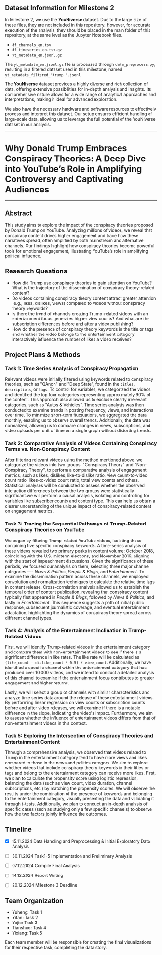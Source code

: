 ## Dataset Information for Milestone 2

In Milestone 2, we use the **YouNiverse** dataset. Due to the large size of these files, they are not included in this repository. However, for accurate execution of the analysis, they should be placed in the main folder of this repository, at the same level as the Jupyter Notebook files.

- `df_channels_en.tsv`
- `df_timeseries_en.tsv.gz`
- `yt_metadata_en.jsonl.gz`

The `yt_metadata_en.jsonl.gz` file is processed through `data_preprocess.py`, resulting in a filtered dataset used in this milestone, named `yt_metadata_filtered_"trump ".jsonl`.

The **YouNiverse** dataset provides a highly diverse and rich collection of data, offering extensive possibilities for in-depth analysis and insights. Its comprehensive nature allows for a wide range of analytical approaches and interpretations, making it ideal for advanced exploration.

We also have the necessary hardware and software resources to effectively process and interpret this dataset. Our setup ensures efficient handling of large-scale data, allowing us to leverage the full potential of the YouNiverse dataset in our analysis.

---

# Why Donald Trump Embraces Conspiracy Theories: A Deep Dive into YouTube’s Role in Amplifying Controversy and Captivating Audiences

---

## Abstract

This study aims to explore the impact of the conspiracy theories proposed by Donald Trump on YouTube. Analyzing millions of videos, we reveal that conspiracy content drives higher engagement and trace how these narratives spread, often amplified by both mainstream and alternative channels. Our findings highlight how conspiracy theories become powerful tools for emotional engagement, illustrating YouTube’s role in amplifying political influence.

## Research Questions
- How did Trump use conspiracy theories to gain attention on YouTube? What is the trajectory of the dissemination of conspiracy theory-related content?
- Do videos containing conspiracy theory content attract greater attention (e.g., likes, dislikes, views) compared to videos without conspiracy theory keywords?
- Is there the trend of channels creating Trump-related videos with an entertainment focus generates higher view counts? And what are the subscription differences before and after a video publishing?
- How do the presence of conspiracy theory keywords in the title or tags and whether the video belongs to the entertainment category interactively influence the number of likes a video receives?

## Project Plans & Methods

### Task 1: Time Series Analysis of Conspiracy Propagation

Relevant videos were initially filtered using keywords related to conspiracy theories, such as "QAnon" and "Deep State",  found in the `titles`, `descriptions`, or `tags`. To control for variables, we categorized the videos and identified the top four categories representing approximately 90% of the content. This approach also allowed us to exclude clearly irrelevant categories, such as "Autos & Vehicles". Time series analysis was then conducted to examine trends in posting frequency, views, and interactions over time. To minimize short-term fluctuations, we aggregated the data monthly, enabling us to observe overall trends. Additionally, the data was normalized, allowing us to compare changes in views, subscriptions, and video uploads per unit of time on a single graph without distorting trends.

### Task 2: Comparative Analysis of Videos Containing Conspiracy Terms vs. Non-Conspiracy Content

After filtering relevant videos using the method mentioned above, we categorize the videos into two groups: "Conspiracy Theory" and "Non-Conspiracy Theory", to perform a comparative analysis of engagement metrics, such as likes, dislikes, like-to-dislike ratio, view count-to-video count ratio, likes-to-video count ratio, total view counts and others. Statistical analyses will be conducted to assess whether the observed interaction differences between the two groups were statistically significant.we will perform a causal analysis, isolating and controlling for variables like subscriber counts and content type. This can help us obtain a clearer understanding of the unique impact of conspiracy-related content on engagement metrics.

### Task 3: Tracing the Sequential Pathways of Trump-Related Conspiracy Theories on YouTube

We began by filtering Trump-related YouTube videos, isolating those containing five specific conspiracy keywords. A time-series analysis of these videos revealed two primary peaks in content volume: October 2018, coinciding with the U.S. midterm elections, and November 2019, aligning with the start of impeachment discussions. Given the significance of these periods, we focused our analysis on them, selecting three major channel categories —- *News & Politics*, *People & Blogs*, and *Entertainment*. To examine the dissemination pattern across these channels, we employed convolution and normalization techniques to calculate the relative time lags in content release. Cross-correlation analysis allowed us to establish the temporal order of content publication, revealing that conspiracy content typically first appeared in *People & Blogs*, followed by *News & Politics*, and lastly in *Entertainment*. This sequence suggests a path of initial public response, subsequent journalistic coverage, and eventual entertainment adaptation, highlighting the dynamics of conspiracy theory spread across different channel types.

### Task 4: Analysis of the Entertainment Inclination in Trump-Related Videos

First, we will identify Trump-related videos in the entertainment category and compare them with non-entertainment videos to see if there is a significant difference in like rates. The like rate will be calculated as `(like_count - dislike_count * 0.5) / view_count`. Additionally, we have identified a specific channel within the entertainment category that has produced over 10,000 videos, and we intend to conduct a detailed analysis of this channel to examine if the entertainment focus contributes to greater engagement and higher returns.

Lastly, we will select a group of channels with similar characteristics and analyze time series data around the release of these entertainment videos. By performing linear regression on view counts or subscription counts before and after video releases, we will examine if there is a notable difference in the slope, indicating the video's impact. Furthermore, we aim to assess whether the influence of entertainment videos differs from that of non-entertainment videos in this context.

### Task 5: Exploring the Intersection of Conspiracy Theories and Entertainment Content

Through a comprehensive analysis, we observed that videos related to Trump in the entertainment category tend to have more views and likes compared to those in the news and politics category. We aim to explore whether videos that include conspiracy theory keywords in their titles or tags and belong to the entertainment category can receive more likes. First, we plan to calculate the propensity score using logistic regression, balancing the data (such as view count, video duration, channel subscriptions, etc.) by matching the propensity scores. We will observe the results under the combination of the presence of keywords and belonging to the entertainment category, visually presenting the data and validating it through t-tests. Additionally, we plan to conduct an in-depth analysis of specific cases (such as studying only a few specific channels) to observe how the two factors jointly influence the outcomes.

## Timeline
- [x] 15.11.2024 Data Handling and Preprocessing & Initial Exploratory Data Analysis

- [ ] 30.11.2024 Task1-5 Implementation and Preliminary Analysis

- [ ] 07.12.2024 Compile Final Analysis

- [ ] 14.12.2024 Report Writing

- [ ] 20.12.2024 Milestone 3 Deadline

## Team Organization
- Yuheng: Task 1
- Yifan: Task 2
- Yejie: Task 3
- Tianshuo: Task 4
- Yixiang: Task 5

Each team member will be responsible for creating the final visualizations for their respective task, completing the data story.






